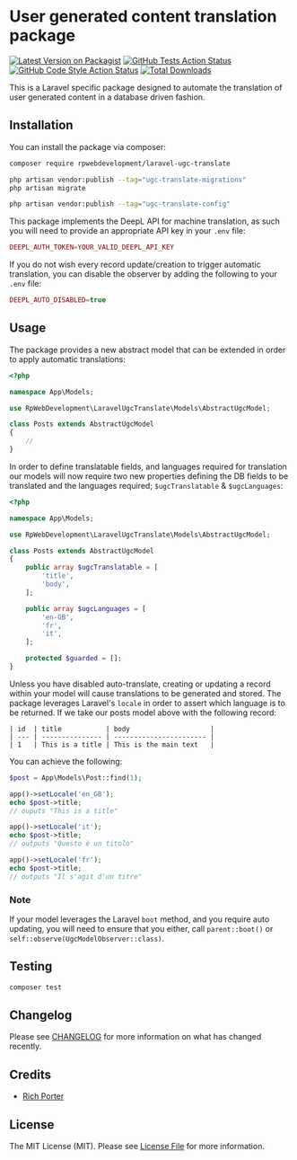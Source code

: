 # User generated content translation package 

[![Latest Version on Packagist](https://img.shields.io/packagist/v/rpwebdevelopment/laravel-ugc-translate.svg?style=flat-square)](https://packagist.org/packages/rpwebdevelopment/laravel-ugc-translate)
[![GitHub Tests Action Status](https://img.shields.io/github/workflow/status/rpwebdevelopment/laravel-ugc-translate/run-tests?label=tests)](https://github.com/rpwebdevelopment/laravel-ugc-translate/actions?query=workflow%3Arun-tests+branch%3Amain)
[![GitHub Code Style Action Status](https://img.shields.io/github/workflow/status/rpwebdevelopment/laravel-ugc-translate/Fix%20PHP%20code%20style%20issues?label=code%20style)](https://github.com/rpwebdevelopment/laravel-ugc-translate/actions?query=workflow%3A"Fix+PHP+code+style+issues"+branch%3Amain)
[![Total Downloads](https://img.shields.io/packagist/dt/rpwebdevelopment/laravel-ugc-translate.svg?style=flat-square)](https://packagist.org/packages/rpwebdevelopment/laravel-ugc-translate)

This is a Laravel specific package designed to automate the translation of user generated content in a database driven fashion.

## Installation

You can install the package via composer:

```bash
composer require rpwebdevelopment/laravel-ugc-translate

php artisan vendor:publish --tag="ugc-translate-migrations"
php artisan migrate

php artisan vendor:publish --tag="ugc-translate-config"
```

This package implements the DeepL API for machine translation, as such you will need to provide an appropriate API key in your `.env` file:
```php
DEEPL_AUTH_TOKEN=YOUR_VALID_DEEPL_API_KEY
```

If you do not wish every record update/creation to trigger automatic translation, you can disable the observer by adding the following to your `.env` file:
```php
DEEPL_AUTO_DISABLED=true
```

## Usage

The package provides a new abstract model that can be extended in order to apply automatic translations:

```php
<?php

namespace App\Models;

use RpWebDevelopment\LaravelUgcTranslate\Models\AbstractUgcModel;

class Posts extends AbstractUgcModel
{
    //
}
```

In order to define translatable fields, and languages required for translation our models will now require two new properties defining the DB fields to be translated and the languages required; `$ugcTranslatable` & `$ugcLanguages`:

```php
<?php

namespace App\Models;

use RpWebDevelopment\LaravelUgcTranslate\Models\AbstractUgcModel;

class Posts extends AbstractUgcModel
{
    public array $ugcTranslatable = [
        'title',
        'body',
    ];

    public array $ugcLanguages = [
        'en-GB',
        'fr',
        'it',
    ];

    protected $guarded = [];
}
```

Unless you have disabled auto-translate, creating or updating a record within your model will cause translations to be generated and stored. The package leverages Laravel's `locale` in order to assert which language is to be returned. If we take our posts model above with the following record:

```
| id  | title           | body                    |
| --- | --------------- | ----------------------- |
| 1   | This is a title | This is the main text   |
```

You can achieve the following:
```php
$post = App\Models\Post::find(1);

app()->setLocale('en_GB');
echo $post->title;
// ouputs "This is a title"

app()->setLocale('it');
echo $post->title;
// outputs "Questo è un titolo"

app()->setLocale('fr');
echo $post->title;
// outputs "Il s'agit d'un titre"
```

### Note
If your model leverages the Laravel `boot` method, and you require auto updating, you will need to ensure that you either, call `parent::boot()` or `self::observe(UgcModelObserver::class)`.

## Testing

```bash
composer test
```

## Changelog

Please see [CHANGELOG](CHANGELOG.md) for more information on what has changed recently.

## Credits

- [Rich Porter](https://github.com/rpwebdevelopment)

## License

The MIT License (MIT). Please see [License File](LICENSE.md) for more information.

